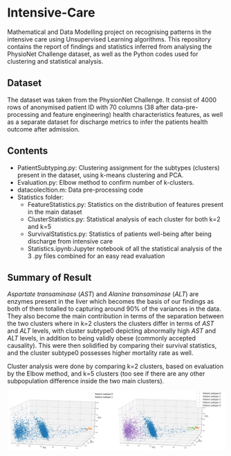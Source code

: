 # Intensive-Care
Mathematical and Data Modelling project on recognising patterns in the intensive care using Unsupervised Learning algorithms.
This repository contains the report of findings and statistics inferred from analysing the PhysioNet Challenge dataset, as well as the Python codes used for clustering and statistical analysis.

## Dataset
The dataset was taken from the PhysionNet Challenge. It consist of 4000 rows of anonymised patient ID with 70 columns (38 after data-pre-processing and feature engineering) health characteristics features, as well as a separate dataset for discharge metrics to infer the patients health outcome after admission.

## Contents
* PatientSubtyping.py: Clustering assignment for the subtypes (clusters) present in the dataset, using k-means clustering and PCA.
* Evaluation.py: Elbow method to confirm number of k-clusters.
* datacolecltion.m: Data pre-processing code
* Statistics folder:
  * FeatureStatistics.py: Statistics on the distribution of features present in the main dataset
  * ClusterStatistics.py: Statistical analysis of each cluster for both k=2 and k=5
  * SurvivalStatistics.py: Statistics of patients well-being after being discharge from intensive care
  * Statistics.ipynb:Jupyter notebook of all the statistical analysis of the 3 .py files combined for an easy read evaluation

## Summary of Result
*Aspartate transaminase* (*AST*) and *Alanine transaminase* (*ALT*) are enzymes present in the liver which becomes the basis of our findings as both of them totalled to capturing around 90% of the variances in the data. They also become the main contribution in terms of the separation between the two clusters where in k=2 clusters the clusters differ in terms of *AST* and *ALT* levels, with cluster subtype0 depicting abnormally high *AST* and *ALT* levels, in addition to being validly obese (commonly accepted causality). This were then solidified by comparing their survival statistics, and the cluster subtype0 possesses higher mortality rate as well.

Cluster analysis were done by comparing k=2 clusters, based on evaluation by the Elbow method, and k=5 clusters (too see if there are any other subpopulation difference inside the two main clusters).

![clusters](/clusters.png)
<!-- ![$$k$$=5](/figures/$$k$$=5.png) -->
